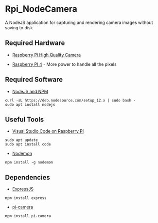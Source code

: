 # Rpi_NodeCamera
A NodeJS application for capturing and rendering camera images without saving to disk

## Required Hardware

* [Raspberry Pi High Quality Camera](https://www.raspberrypi.org/products/raspberry-pi-high-quality-camera/)

* [Raspberry PI 4](https://www.raspberrypi.org/products/raspberry-pi-4-model-b/) - More power to handle all the pixels

## Required Software

* [NodeJS and NPM](https://linuxize.com/post/how-to-install-node-js-on-raspberry-pi/)

```
curl -sL https://deb.nodesource.com/setup_12.x | sudo bash -
sudo apt install nodejs
```

## Useful Tools

* [Visual Studio Code on Raspberry Pi](https://code.visualstudio.com/docs/setup/raspberry-pi)

```
sudo apt update
sudo apt install code
```

* [Nodemon](https://www.npmjs.com/package/nodemon)

```
npm install -g nodemon
```

## Dependencies

* [ExpressJS](https://expressjs.com/en/starter/installing.html)

```
npm install express
```

* [pi-camera](https://www.npmjs.com/package/pi-camera)
```
npm install pi-camera
```
